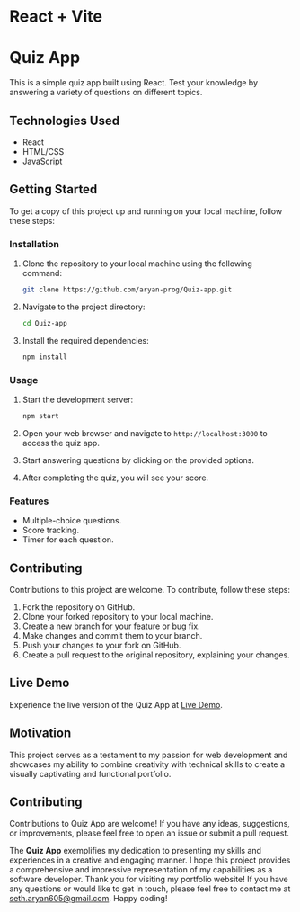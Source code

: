 # React + Vite

# Quiz App

This is a simple quiz app built using React. Test your knowledge by answering a variety of questions on different topics.

## Technologies Used

- React
- HTML/CSS
- JavaScript

## Getting Started

To get a copy of this project up and running on your local machine, follow these steps:

### Installation

1. Clone the repository to your local machine using the following command:

   ```bash
   git clone https://github.com/aryan-prog/Quiz-app.git
   ```

2. Navigate to the project directory:

   ```bash
   cd Quiz-app
   ```

3. Install the required dependencies:

   ```bash
   npm install
   ```

### Usage

1. Start the development server:

   ```bash
   npm start
   ```

2. Open your web browser and navigate to `http://localhost:3000` to access the quiz app.

3. Start answering questions by clicking on the provided options.

4. After completing the quiz, you will see your score.

### Features

- Multiple-choice questions.
- Score tracking.
- Timer for each question.

## Contributing

Contributions to this project are welcome. To contribute, follow these steps:

1. Fork the repository on GitHub.
2. Clone your forked repository to your local machine.
3. Create a new branch for your feature or bug fix.
4. Make changes and commit them to your branch.
5. Push your changes to your fork on GitHub.
6. Create a pull request to the original repository, explaining your changes.

## Live Demo

Experience the live version of the Quiz App at [Live Demo](https://quiz-app-125.netlify.app/).

## Motivation

This project serves as a testament to my passion for web development and showcases my ability to combine creativity with technical skills to create a visually captivating and functional portfolio.


## Contributing

Contributions to Quiz App are welcome! If you have any ideas, suggestions, or improvements, please feel free to open an issue or submit a pull request.


The **Quiz App** exemplifies my dedication to presenting my skills and experiences in a creative and engaging manner. I hope this project provides a comprehensive and impressive representation of my capabilities as a software developer. Thank you for visiting my portfolio website! If you have any questions or would like to get in touch, please feel free to contact me at [seth.aryan605@gmail.com](mailto:seth.aryan605@gmail.com). Happy coding!
